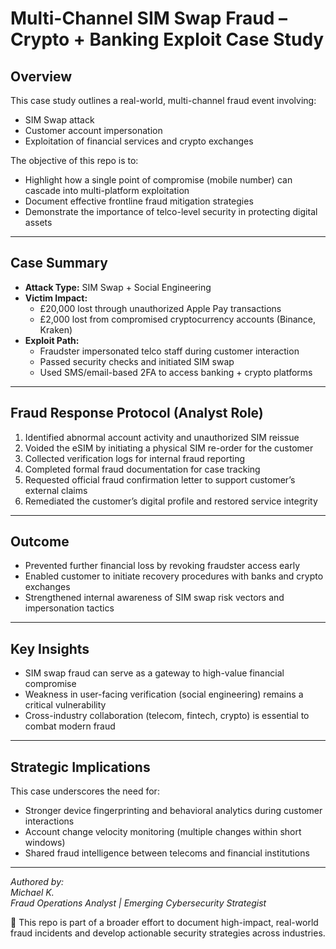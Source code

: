 # Multi-Channel SIM Swap Fraud – Crypto + Banking Exploit Case Study

## Overview

This case study outlines a real-world, multi-channel fraud event involving:
- SIM Swap attack
- Customer account impersonation
- Exploitation of financial services and crypto exchanges

The objective of this repo is to:
- Highlight how a single point of compromise (mobile number) can cascade into multi-platform exploitation
- Document effective frontline fraud mitigation strategies
- Demonstrate the importance of telco-level security in protecting digital assets

---

## Case Summary

- **Attack Type:** SIM Swap + Social Engineering  
- **Victim Impact:**  
  - £20,000 lost through unauthorized Apple Pay transactions  
  - £2,000 lost from compromised cryptocurrency accounts (Binance, Kraken)  
- **Exploit Path:**  
  - Fraudster impersonated telco staff during customer interaction  
  - Passed security checks and initiated SIM swap  
  - Used SMS/email-based 2FA to access banking + crypto platforms

---

## Fraud Response Protocol (Analyst Role)

1. Identified abnormal account activity and unauthorized SIM reissue  
2. Voided the eSIM by initiating a physical SIM re-order for the customer  
3. Collected verification logs for internal fraud reporting  
4. Completed formal fraud documentation for case tracking  
5. Requested official fraud confirmation letter to support customer’s external claims  
6. Remediated the customer’s digital profile and restored service integrity

---

## Outcome

- Prevented further financial loss by revoking fraudster access early  
- Enabled customer to initiate recovery procedures with banks and crypto exchanges  
- Strengthened internal awareness of SIM swap risk vectors and impersonation tactics

---

## Key Insights

- SIM swap fraud can serve as a gateway to high-value financial compromise  
- Weakness in user-facing verification (social engineering) remains a critical vulnerability  
- Cross-industry collaboration (telecom, fintech, crypto) is essential to combat modern fraud

---

## Strategic Implications

This case underscores the need for:
- Stronger device fingerprinting and behavioral analytics during customer interactions  
- Account change velocity monitoring (multiple changes within short windows)  
- Shared fraud intelligence between telecoms and financial institutions

---

*Authored by:  
Michael K.  
Fraud Operations Analyst | Emerging Cybersecurity Strategist*

📁 This repo is part of a broader effort to document high-impact, real-world fraud incidents and develop actionable security strategies across industries.
